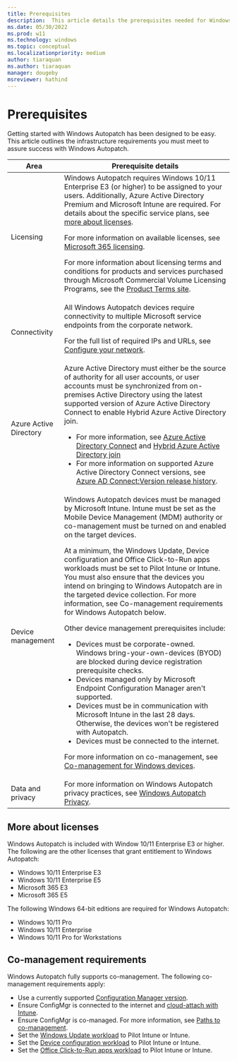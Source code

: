 ```yaml
---
title: Prerequisites
description:  This article details the prerequisites needed for Windows Autopatch
ms.date: 05/30/2022
ms.prod: w11
ms.technology: windows
ms.topic: conceptual
ms.localizationpriority: medium
author: tiaraquan
ms.author: tiaraquan
manager: dougeby
msreviewer: hathind
---
```


# Prerequisites

Getting started with Windows Autopatch has been designed to be easy. This article outlines the infrastructure requirements you must meet to assure success with Windows Autopatch.

| Area | Prerequisite details |
| ----- | ----- |
| Licensing | Windows Autopatch requires Windows 10/11 Enterprise E3 (or higher) to be assigned to your users. Additionally, Azure Active Directory Premium and Microsoft Intune are required. For details about the specific service plans, see [more about licenses](#more-about-licenses).<p><p>For more information on available licenses, see [Microsoft 365 licensing](https://www.microsoft.com/microsoft-365/compare-microsoft-365-enterprise-plans).<p><p>For more information about licensing terms and conditions for products and services purchased through Microsoft Commercial Volume Licensing Programs, see the [Product Terms site](https://www.microsoft.com/licensing/terms/). |
| Connectivity | All Windows Autopatch devices require connectivity to multiple Microsoft service endpoints from the corporate network.<p><p>For the full list of required IPs and URLs, see [Configure your network](../prepare/windows-autopatch-configure-network.md). |
| Azure Active Directory | Azure Active Directory must either be the source of authority for all user accounts, or user accounts must be synchronized from on-premises Active Directory using the latest supported version of Azure Active Directory Connect to enable Hybrid Azure Active Directory join.<br><ul><li>For more information, see [Azure Active Directory Connect](/azure/active-directory/hybrid/whatis-azure-ad-connect) and [Hybrid Azure Active Directory join](/azure/active-directory/devices/howto-hybrid-azure-ad-join)</li><li>For more information on supported Azure Active Directory Connect versions, see [Azure AD Connect:Version release history](/azure/active-directory/hybrid/reference-connect-version-history).</li></ul> |
| Device management | Windows Autopatch devices must be managed by Microsoft Intune. Intune must be set as the Mobile Device Management (MDM) authority or co-management must be turned on and enabled on the target devices.<p><p>At a minimum, the Windows Update, Device configuration and Office Click-to-Run apps workloads must be set to Pilot Intune or Intune. You must also ensure that the devices you intend on bringing to Windows Autopatch are in the targeted device collection. For more information, see Co-management requirements for Windows Autopatch below.<p>Other device management prerequisites include:<ul><li>Devices must be corporate-owned. Windows bring-your-own-devices (BYOD) are blocked during device registration prerequisite checks.</li><li>Devices managed only by Microsoft Endpoint Configuration Manager aren't supported.</li><li>Devices must be in communication with Microsoft Intune in the last 28 days. Otherwise, the devices won't be registered with Autopatch.</li><li>Devices must be connected to the internet.</li></ul><p>For more information on co-management, see [Co-management for Windows devices](/mem/configmgr/comanage/overview). |
| Data and privacy | For more information on Windows Autopatch privacy practices, see [Windows Autopatch Privacy](../references/windows-autopatch-privacy.md). |

## More about licenses

Windows Autopatch is included with Window 10/11 Enterprise E3 or higher. The following are the other licenses that grant entitlement to Windows Autopatch:

- Windows 10/11 Enterprise E3
- Windows 10/11 Enterprise E5
- Microsoft 365 E3
- Microsoft 365 E5

The following Windows 64-bit editions are required for Windows Autopatch:

- Windows 10/11 Pro
- Windows 10/11 Enterprise
- Windows 10/11 Pro for Workstations

## Co-management requirements

Windows Autopatch fully supports co-management. The following co-management requirements apply:

- Use a currently supported [Configuration Manager version](/mem/configmgr/core/servers/manage/updates#supported-versions).
- Ensure ConfigMgr is connected to the internet and [cloud-attach with Intune](/mem/configmgr/cloud-attach/overview).
- Ensure ConfigMgr is co-managed. For more information, see [Paths to co-management](/mem/configmgr/comanage/quickstart-paths).
- Set the [Windows Update workload](/mem/configmgr/comanage/workloads#windows-update-policies) to Pilot Intune or Intune.
- Set the [Device configuration workload](/mem/configmgr/comanage/workloads#device-configuration) to Pilot Intune or Intune.
- Set the [Office Click-to-Run apps workload](/mem/configmgr/comanage/workloads#office-click-to-run-apps) to Pilot Intune or Intune.
